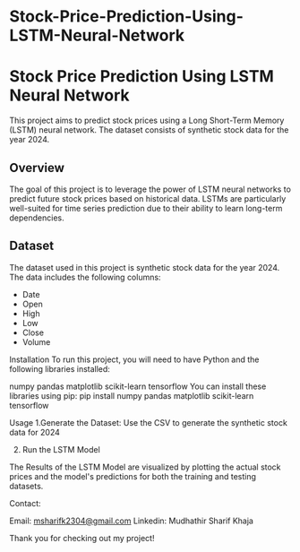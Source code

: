 # Stock-Price-Prediction-Using-LSTM-Neural-Network

# Stock Price Prediction Using LSTM Neural Network

This project aims to predict stock prices using a Long Short-Term Memory (LSTM) neural network. The dataset consists of synthetic stock data for the year 2024.

## Overview
The goal of this project is to leverage the power of LSTM neural networks to predict future stock prices based on historical data. LSTMs are particularly well-suited for time series prediction due to their ability to learn long-term dependencies.

## Dataset
The dataset used in this project is synthetic stock data for the year 2024. The data includes the following columns:
- Date
- Open
- High
- Low
- Close
- Volume

Installation
To run this project, you will need to have Python and the following libraries installed:

numpy
pandas
matplotlib
scikit-learn
tensorflow
You can install these libraries using pip:
pip install numpy pandas matplotlib scikit-learn tensorflow


Usage
1.Generate the Dataset: Use the CSV to generate the synthetic stock data for 2024

2. Run the LSTM Model



The Results of the LSTM Model are visualized by plotting the actual stock prices and the model's predictions for both the training and testing datasets.

Contact:

Email: msharifk2304@gmail.com
Linkedin: Mudhathir Sharif Khaja

Thank you for checking out my project!



